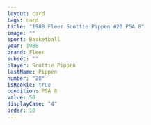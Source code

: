 ```yaml
---
layout: card
tags: card
title: "1988 Fleer Scottie Pippen #20 PSA 8"
image: ""
sport: Basketball
year: 1988
brand: Fleer
subset: ""
player: Scottie Pippen
lastName: Pippen
number: "20"
isRookie: true
condition: PSA 8
value: 50
displayCase: "4"
order: 10
---
```


